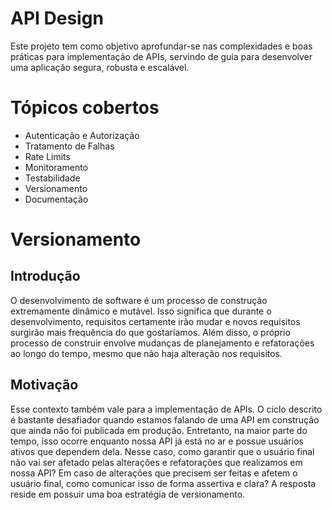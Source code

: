 # API Design

Este projeto tem como objetivo aprofundar-se nas complexidades e boas práticas para implementação de APIs, servindo de guia
para desenvolver uma aplicação segura, robusta e escalável.

# Tópicos cobertos

- Autenticação e Autorização
- Tratamento de Falhas
- Rate Limits
- Monitoramento
- Testabilidade
- Versionamento
- Documentação

# Versionamento

## Introdução
O desenvolvimento de software é um processo de construção extremamente dinâmico e
mutável. Isso significa que durante o desenvolvimento, requisitos certamente irão mudar
e novos requisitos surgirão mais frequência do que gostaríamos. Além disso, o próprio
processo de construir envolve mudanças de planejamento e refatorações ao longo
do tempo, mesmo que não haja alteração nos requisitos.

## Motivação
Esse contexto também vale para a implementação de APIs. O ciclo descrito é bastante
desafiador quando estamos falando de uma API em construção que ainda não foi publicada em
produção. Entretanto, na maior parte do tempo, isso ocorre enquanto nossa API já está no ar
e possue usuários ativos que dependem dela. Nesse caso, como garantir que o usuário final 
não vai ser afetado pelas alterações e refatorações que realizamos em nossa API? Em caso de
alterações que precisem ser feitas e afetem o usuário final, como comunicar isso de forma
assertiva e clara? A resposta reside em possuir uma boa estratégia de versionamento.
